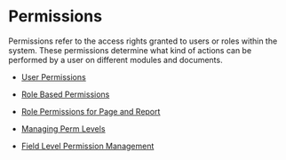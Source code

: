 # Permissions

Permissions refer to the access rights granted to users or roles within the system. These permissions determine what kind of actions can be performed by a user on different modules and documents.

 * <ins>[User Permissions](../Users_Permissions/user_permission.md)</ins>

 * <ins>[Role Based Permissions](../Users_Permissions/role_based_permissions.md)</ins>

 * <ins>[Role Permissions for Page and Report](../Users_Permissions/rolePermission_for_pageReport.md)</ins>

 * <ins>[Managing Perm Levels](../Users_Permissions/managing_perm_level.md)</ins>

 * <ins>[Field Level Permission Management](../Users_Permissions/field_level_perm.md)</ins>
  
